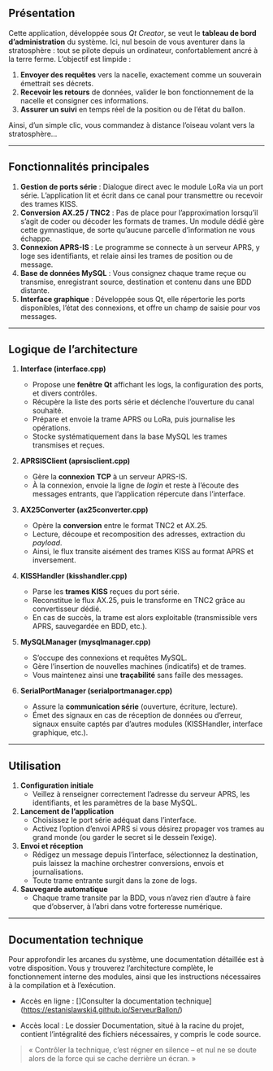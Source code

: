 
## Présentation

Cette application, développée sous _Qt Creator_, se veut le **tableau de bord d’administration** du système. Ici, nul besoin de vous aventurer dans la stratosphère : tout se pilote depuis un ordinateur, confortablement ancré à la terre ferme. L’objectif est limpide :

1.  **Envoyer des requêtes** vers la nacelle, exactement comme un souverain émettrait ses décrets.
2.  **Recevoir les retours** de données, valider le bon fonctionnement de la nacelle et consigner ces informations.
3.  **Assurer un suivi** en temps réel de la position ou de l’état du ballon.

Ainsi, d’un simple clic, vous commandez à distance l’oiseau volant vers la stratosphère…

----------

## Fonctionnalités principales

1.  **Gestion de ports série** : Dialogue direct avec le module LoRa via un port série. L’application lit et écrit dans ce canal pour transmettre ou recevoir des trames KISS.
2.  **Conversion AX.25 / TNC2** : Pas de place pour l’approximation lorsqu’il s’agit de coder ou décoder les formats de trames. Un module dédié gère cette gymnastique, de sorte qu’aucune parcelle d’information ne vous échappe.
3.  **Connexion APRS-IS** : Le programme se connecte à un serveur APRS, y loge ses identifiants, et relaie ainsi les trames de position ou de message.
4.  **Base de données MySQL** : Vous consignez chaque trame reçue ou transmise, enregistrant source, destination et contenu dans une BDD distante.
5.  **Interface graphique** : Développée sous Qt, elle répertorie les ports disponibles, l’état des connexions, et offre un champ de saisie pour vos messages.

----------

## Logique de l’architecture

1.  **Interface (interface.cpp)**
    
    -   Propose une **fenêtre Qt** affichant les logs, la configuration des ports, et divers contrôles.
    -   Récupère la liste des ports série et déclenche l’ouverture du canal souhaité.
    -   Prépare et envoie la trame APRS ou LoRa, puis journalise les opérations.
    -   Stocke systématiquement dans la base MySQL les trames transmises et reçues.
2.  **APRSISClient (aprsisclient.cpp)**
    
    -   Gère la **connexion TCP** à un serveur APRS-IS.
    -   À la connexion, envoie la ligne de _login_ et reste à l’écoute des messages entrants, que l’application répercute dans l’interface.
3.  **AX25Converter (ax25converter.cpp)**
    
    -   Opère la **conversion** entre le format TNC2 et AX.25.
    -   Lecture, découpe et recomposition des adresses, extraction du _payload_.
    -   Ainsi, le flux transite aisément des trames KISS au format APRS et inversement.
4.  **KISSHandler (kisshandler.cpp)**
    
    -   Parse les **trames KISS** reçues du port série.
    -   Reconstitue le flux AX.25, puis le transforme en TNC2 grâce au convertisseur dédié.
    -   En cas de succès, la trame est alors exploitable (transmissible vers APRS, sauvegardée en BDD, etc.).
5.  **MySQLManager (mysqlmanager.cpp)**
    
    -   S’occupe des connexions et requêtes MySQL.
    -   Gère l’insertion de nouvelles machines (indicatifs) et de trames.
    -   Vous maintenez ainsi une **traçabilité** sans faille des messages.
6.  **SerialPortManager (serialportmanager.cpp)**
    
    -   Assure la **communication série** (ouverture, écriture, lecture).
    -   Émet des signaux en cas de réception de données ou d’erreur, signaux ensuite captés par d’autres modules (KISSHandler, interface graphique, etc.).

----------

## Utilisation

1.  **Configuration initiale**
    -   Veillez à renseigner correctement l’adresse du serveur APRS, les identifiants, et les paramètres de la base MySQL.
2.  **Lancement de l’application**
    -   Choisissez le port série adéquat dans l’interface.
    -   Activez l’option d’envoi APRS si vous désirez propager vos trames au grand monde (ou garder le secret si le dessein l’exige).
3.  **Envoi et réception**
    -   Rédigez un message depuis l’interface, sélectionnez la destination, puis laissez la machine orchestrer conversions, envois et journalisations.
    -   Toute trame entrante surgit dans la zone de logs.
4.  **Sauvegarde automatique**
    -   Chaque trame transite par la BDD, vous n’avez rien d’autre à faire que d’observer, à l’abri dans votre forteresse numérique.

----------

## Documentation technique

Pour approfondir les arcanes du système, une documentation détaillée est à votre disposition. Vous y trouverez l’architecture complète, le fonctionnement interne des modules, ainsi que les instructions nécessaires à la compilation et à l’exécution.

- Accès en ligne : []Consulter la documentation technique](https://estanislawski4.github.io/ServeurBallon/)

- Accès local : Le dossier Documentation, situé à la racine du projet, contient l’intégralité des fichiers nécessaires, y compris le code source.



> « Contrôler la technique, c’est régner en silence – et nul ne se doute
> alors de la force qui se cache derrière un écran. »
